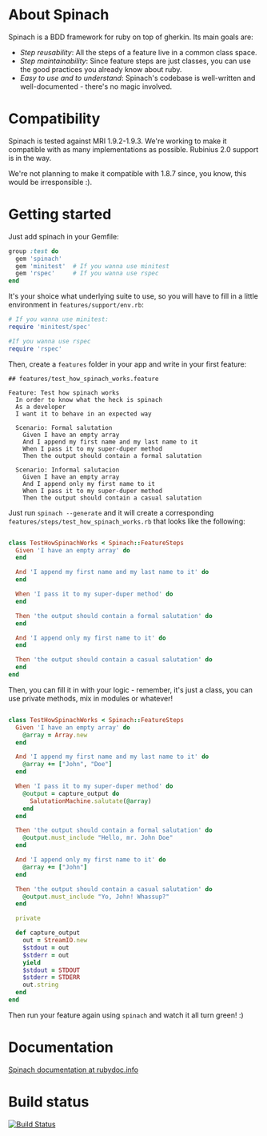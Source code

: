 # About Spinach
Spinach is a BDD framework for ruby on top of gherkin. Its main goals are:

* *Step reusability*: All the steps of a feature live in a common class space.
* *Step maintainability*: Since feature steps are just classes, you can use the
  good practices you already know about ruby.
* *Easy to use and to understand*: Spinach's codebase is well-written and
  well-documented - there's no magic involved.

# Compatibility

Spinach is tested against MRI 1.9.2-1.9.3. We're working to make it compatible
with as many implementations as possible. Rubinius 2.0 support is in the way.

We're not planning to make it compatible with 1.8.7 since, you know, this would
be irresponsible :).

# Getting started

Just add spinach in your Gemfile:

``` ruby
group :test do
  gem 'spinach'
  gem 'minitest'  # If you wanna use minitest
  gem 'rspec'     # If you wanna use rspec
end
```

It's your shoice what underlying suite to use, so you will have to fill in a
little environment in `features/support/env.rb`:

``` ruby
# If you wanna use minitest:
require 'minitest/spec'

#If you wanna use rspec
require 'rspec'
```

Then, create a `features` folder in your app and write in your first feature:

```
## features/test_how_spinach_works.feature

Feature: Test how spinach works
  In order to know what the heck is spinach
  As a developer
  I want it to behave in an expected way

  Scenario: Formal salutation
    Given I have an empty array
    And I append my first name and my last name to it
    When I pass it to my super-duper method
    Then the output should contain a formal salutation

  Scenario: Informal salutacion
    Given I have an empty array
    And I append only my first name to it
    When I pass it to my super-duper method
    Then the output should contain a casual salutation
```

Just run `spinach --generate` and it will create a corresponding
`features/steps/test_how_spinach_works.rb` that looks like the following:

``` ruby

class TestHowSpinachWorks < Spinach::FeatureSteps
  Given 'I have an empty array' do
  end

  And 'I append my first name and my last name to it' do
  end

  When 'I pass it to my super-duper method' do
  end

  Then 'the output should contain a formal salutation' do
  end

  And 'I append only my first name to it' do
  end

  Then 'the output should contain a casual salutation' do
  end
end
```

Then, you can fill it in with your logic - remember, it's just a class, you can
use private methods, mix in modules or whatever!

``` ruby

class TestHowSpinachWorks < Spinach::FeatureSteps
  Given 'I have an empty array' do
    @array = Array.new
  end

  And 'I append my first name and my last name to it' do
    @array += ["John", "Doe"]
  end

  When 'I pass it to my super-duper method' do
    @output = capture_output do
      SalutationMachine.salutate(@array)
    end
  end

  Then 'the output should contain a formal salutation' do
    @output.must_include "Hello, mr. John Doe"
  end

  And 'I append only my first name to it' do
    @array += ["John"]
  end

  Then 'the output should contain a casual salutation' do
    @output.must_include "Yo, John! Whassup?"
  end

  private

  def capture_output
    out = StreamIO.new
    $stdout = out
    $stderr = out
    yield
    $stdout = STDOUT
    $stderr = STDERR
    out.string
  end
end

```

Then run your feature again using `spinach` and watch it all turn green! :)

# Documentation
[Spinach documentation at rubydoc.info](http://rubydoc.info/github/codegram/spinach/master/frames)


# Build status
[![Build Status](https://secure.travis-ci.org/codegram/spinach.png)](http://travis-ci.org/codegram/spinach)
